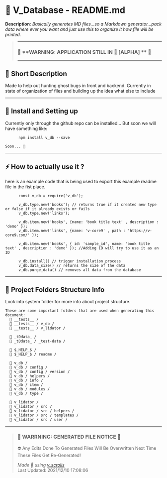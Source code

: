 # **🧾 V_Database - README.md**    
 

 **Description**: _Basically generates MD files...so a Markdown generator...pack data where ever you want and just use this to organize it how file will be printed._  
  
>---  
>### 🚧 **WARNING: APPLICATION STILL IN 🧱 [ALPHA] **  🚧  
>---   
## **💭 Short Description**    

Made to help out hunting ghost bugs in front and backend.
                  Currently in state of organization of files and building up the idea what else to include    

---
## **🚕 Install and Setting up**    

Currently only through the github repo can be installed...
    But soon we will have something like:
          
          npm install v_db --save
          
    Soon... 🚀    

---
## **⚡ How to actually use it ?**    

here is an example code that is being used to export this example readme file in the fist place. 
          
          
          const v_db = require('v_db');
          
          v_db.type.new('books'); // returns true if it created new type or false if it already exists or fails
          v_db.type.new('links');
          
          v_db.item.new('books', {name: 'book title text' , description : 'demo' }); 
          v_db.item.new('links', {name: 'v-core9' , path : 'https://v-core9.com/' });
          
          v_db.item.new('books', { id: 'sample_id', name: 'book title text' , description : 'demo' }); //Adding ID will try to use it as an ID
    
          v_db.install() // trigger installation process 
          v_db.data_size() // returns the size of the data 
          v_db.purge_data() // removes all data from the database
        

---
## **📁 Project Folders Structure Info**    

Look into system folder for more info about project structure. 
    
    These are some important folders that are used when generating this document:
      📁 __tests__ /
      📁 __tests__ / v_db /
      📁 __tests__ / v_lidator /

      📁 _tDdata_ / 
      📁 _tDdata_ / _test-data / 

      📁 $_HELP_$ / 
      📁 $_HELP_$ / readme / 

      📁 v_db / 
      📁 v_db / config / 
      📁 v_db / config / version / 
      📁 v_db / helpers / 
      📁 v_db / info / 
      📁 v_db / item / 
      📁 v_db / modules / 
      📁 v_db / type / 
      
      📁 v_lidator / 
      📁 v_lidator / src /     
      📁 v_lidator / src / helpers /
      📁 v_lidator / src / templates /
      📁 v_lidator / src / user /         

---
>### 🔻 **WARRNING: GENERATED FILE NOTICE**  🔻 
> ⛔ Any Edits Done To Generated Files Will Be Overwritten Next Time These Files Get Re-Generated!  
>  
> _Made 💖 using [v_scrolls]("https://github.com/V-core9/v_scrolls")_      
> Last Updated:  2021/12/10 17:08:06 
